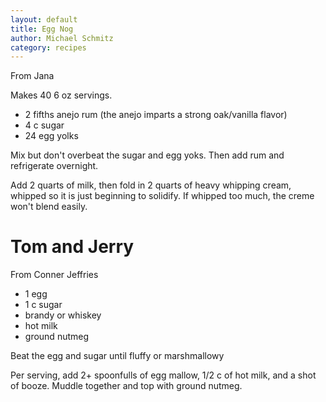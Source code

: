 ```yaml
---
layout: default
title: Egg Nog
author: Michael Schmitz
category: recipes
---
```


From Jana

Makes 40 6 oz servings.

* 2 fifths anejo rum (the anejo imparts a strong oak/vanilla flavor)
* 4 c sugar
* 24 egg yolks

Mix but don't overbeat the sugar and egg yoks.  Then add rum and refrigerate overnight.

Add 2 quarts of milk, then fold in 2 quarts of heavy whipping cream, whipped so
it is just beginning to solidify.  If whipped too much, the creme won't blend
easily.

# Tom and Jerry

From Conner Jeffries

* 1 egg
* 1 c sugar
* brandy or whiskey
* hot milk
* ground nutmeg

Beat the egg and sugar until fluffy or marshmallowy

Per serving, add 2+ spoonfulls of egg mallow, 1/2 c of hot milk, and a shot of
booze.  Muddle together and top with ground nutmeg.

